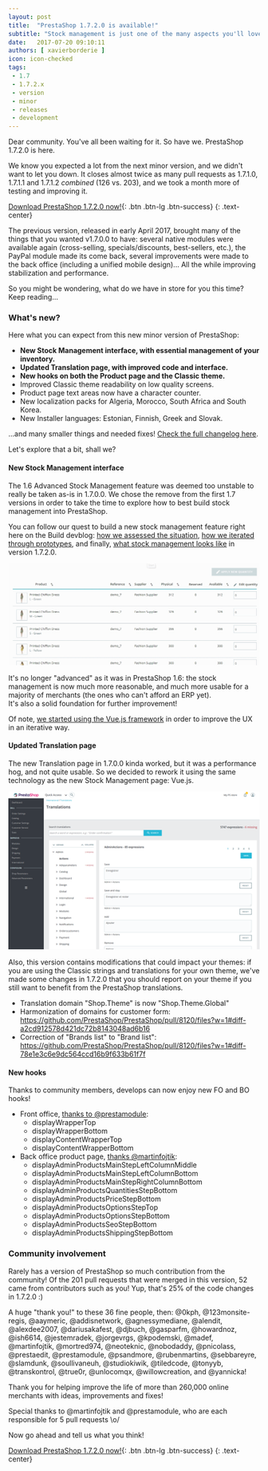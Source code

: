 ```yaml
---
layout: post
title:  "PrestaShop 1.7.2.0 is available!"
subtitle: "Stock management is just one of the many aspects you'll love"
date:   2017-07-20 09:10:11
authors: [ xavierborderie ]
icon: icon-checked
tags:
 - 1.7
 - 1.7.2.x
 - version
 - minor
 - releases
 - development
---
```


Dear community. You've all been waiting for it. So have we. PrestaShop 1.7.2.0 is here.

We know you expected a lot from the next minor version, and we didn't want to let you down. It closes almost twice as many pull requests as 1.7.1.0, 1.7.1.1 and 1.7.1.2 _combined_ (126 vs. 203), and we took a month more of testing and improving it.

[Download PrestaShop 1.7.2.0 now!](https://www.prestashop.com/versions){: .btn .btn-lg .btn-success}
{: .text-center}

The previous version, released in early April 2017, brought many of the things that you wanted v1.7.0.0 to have: several native modules were available again (cross-selling, specials/discounts, best-sellers, etc.), the PayPal module made its come back, several improvements were made to the back office (including a unified mobile design)... All the while improving stabilization and performance.

So you might be wondering, what do we have in store for you this time? Keep reading...


### What's new?

Here what you can expect from this new minor version of PrestaShop:

* **New Stock Management interface, with essential management of your inventory.**
* **Updated Translation page, with improved code and interface.**
* **New hooks on both the Product page and the Classic theme.**
* Improved Classic theme readability on low quality screens.
* Product page text areas now have a character counter.
* New localization packs for Algeria, Morocco, South Africa and South Korea.
* New Installer languages: Estonian, Finnish, Greek and Slovak.

…and many smaller things and needed fixes! [Check the full changelog here](https://assets.prestashop2.com/en/system/files/ps_releases/changelog_1.7.2.0.txt).

Let's explore that a bit, shall we?


#### New Stock Management interface

The 1.6 Advanced Stock Management feature was deemed too unstable to really be taken as-is in 1.7.0.0. We chose the remove from the first 1.7 versions in order to take the time to explore how to best build stock management into PrestaShop.

You can follow our quest to build a new stock management feature right here on the Build devblog: [how we assessed the situation](http://build.prestashop.com/news/stock-management-in-prestashop-1-7/), [how we iterated through prototypes](http://build.prestashop.com/news/stock-management-in-prestashop-1-7-part-2/), and finally, [what stock management looks like](http://build.prestashop.com/news/stock-management-in-prestashop-1-7-part-3/) in version 1.7.2.0.

![New Stock Management page](/assets/images/2017/07/stockmanagement3-multiple_quantity_update.gif)

It's no longer "advanced" as it was in PrestaShop 1.6: the stock management is now much more reasonable, and much more usable for a majority of merchants (the ones who can't afford an ERP yet).<br/>
It's also a solid foundation for further improvement!

Of note, [we started using the Vue.js framework](http://build.prestashop.com/news/introducing-vuejs-symfony-api/) in order to improve the UX in an iterative way.


#### Updated Translation page

The new Translation page in 1.7.0.0 kinda worked, but it was a performance hog, and not quite usable. So we decided to rework it using the same technology as the new Stock Management page: Vue.js.

![New Translation page](/assets/images/2017/07/ps1720-translation.png)

Also, this version contains modifications that could impact your themes: if you are using the Classic strings and translations for your own theme, we've made some changes in 1.7.2.0 that you should report on your theme if you still want to benefit from the PrestaShop translations.

* Translation domain "Shop.Theme" is now "Shop.Theme.Global"
* Harmonization of domains for customer form: https://github.com/PrestaShop/PrestaShop/pull/8120/files?w=1#diff-a2cd912578d421dc72b8143048ad6b16
* Correction of "Brands list" to "Brand list": https://github.com/PrestaShop/PrestaShop/pull/8120/files?w=1#diff-78e1e3c6e9dc564ccd16b9f633b61f7f


#### New hooks

Thanks to community members, develops can now enjoy new FO and BO hooks! 

* Front office, [thanks to @prestamodule](https://github.com/PrestaShop/PrestaShop/pull/7688/files):
  * displayWrapperTop
  * displayWrapperBottom
  * displayContentWrapperTop
  * displayContentWrapperBottom 
* Back office product page, [thanks @martinfojtik](https://github.com/PrestaShop/PrestaShop/pull/7613/files):
  * displayAdminProductsMainStepLeftColumnMiddle
  * displayAdminProductsMainStepLeftColumnBottom
  * displayAdminProductsMainStepRightColumnBottom
  * displayAdminProductsQuantitiesStepBottom
  * displayAdminProductsPriceStepBottom
  * displayAdminProductsOptionsStepTop
  * displayAdminProductsOptionsStepBottom
  * displayAdminProductsSeoStepBottom
  * displayAdminProductsShippingStepBottom


### Community involvement

Rarely has a version of PrestaShop so much contribution from the community! Of the 201 pull requests that were merged in this version, 52 came from contributors such as you! Yup, that's 25% of the code changes in 1.7.2.0 :) 

A huge "thank you!" to these 36 fine people, then: @0kph, @123monsite-regis, @aaymeric, @addisnetwork, @agnessymediane, @alendit, @alexdee2007, @dariusakafest, @djbuch, @gasparfm, @howardnoz, @ish6614, @jestemradek, @jorgevrgs, @kpodemski, @madef, @martinfojtik, @mortred974, @neoteknic, @nobodaddy, @pnicolass, @prestaedit, @prestamodule, @psandmore, @rubenmartins, @sebbareyre, @slamdunk, @soullivaneuh, @studiokiwik, @tiledcode, @tonyyb, @transkontrol, @true0r, @unlocomqx, @willowcreation, and @yannicka!

Thank you for helping improve the life of more than 260,000 online merchants with ideas, improvements and fixes!

Special thanks to @martinfojtik and @prestamodule, who are each responsible for 5 pull requests \o/

Now go ahead and tell us what you think!

[Download PrestaShop 1.7.2.0 now!](https://www.prestashop.com/versions){: .btn .btn-lg .btn-success}
{: .text-center}
